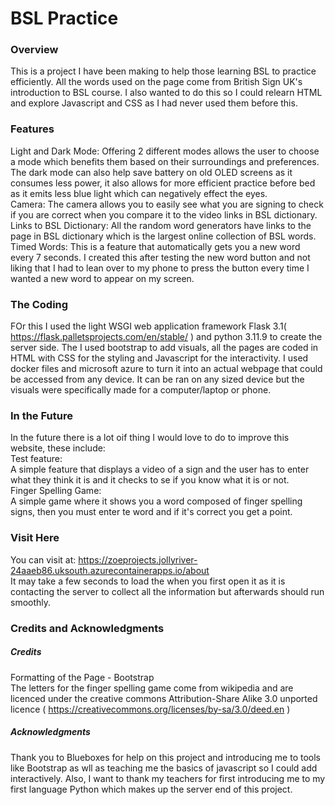 # BSL Practice 
### Overview
This is a project I have been making to help those learning BSL to practice efficiently. All the words used on the page come from British Sign UK's introduction to BSL course. I also wanted to do this so I could relearn HTML and explore Javascript and CSS as I had never used them before this.  
### Features
Light and Dark Mode: Offering 2 different modes allows the user to choose a mode which benefits them based on their surroundings and preferences. The dark mode can also help save battery on old OLED screens as it consumes less power, it also allows for more efficient practice before bed as it emits less blue light which can negatively effect the eyes.  
Camera: The camera allows you to easily see what you are signing to check if you are correct when you compare it to the video links in BSL dictionary.  
Links to BSL Dictionary: All the random word generators have links to the page in BSL dictionary which is the largest online collection of BSL words.  
Timed Words: This is a feature that automatically gets you a new word every 7 seconds. I created this after testing the new word button and not liking that I had to lean over to my phone to press the button every time I wanted a new word to appear on my screen.
### The Coding
FOr this I used the light WSGI web application framework Flask 3.1( https://flask.palletsprojects.com/en/stable/ ) and python 3.11.9 to create the server side. The I used bootstrap to add visuals, all the pages are coded in HTML with CSS for the styling and Javascript for the interactivity. I used docker files and microsoft azure to turn it into an actual webpage that could be accessed from any device. It can be ran on any sized device but the visuals were specifically made for a computer/laptop or phone.
### In the Future
In the future there is a lot oif thing I would love to do to improve this website, these include:  
Test feature:  
A simple feature that displays a video of a sign and the user has to enter what they think it is and it checks to se if you know what it is or not.  
Finger Spelling Game:  
A simple game where it shows you a word composed of finger spelling signs, then you must enter te word and if it's correct you get a point. 
### Visit Here

You can visit at: https://zoeprojects.jollyriver-24aaeb86.uksouth.azurecontainerapps.io/about  
It may take a few seconds to load the when you first open it as it is contacting the server to collect all the information but afterwards should run smoothly.

### Credits and Acknowledgments   
##### Credits 
Formatting of the Page - Bootstrap  
The letters for the finger spelling game come from wikipedia and are licenced under the creative commons  Attribution-Share Alike 3.0 unported licence ( https://creativecommons.org/licenses/by-sa/3.0/deed.en )
##### Acknowledgments
Thank you to Blueboxes for help on this project and introducing me to tools like Bootstrap as wll as teaching me the basics of javascript so I could add interactively. Also, I want to thank my teachers for first introducing me to my first language Python which makes up the server end of this project.